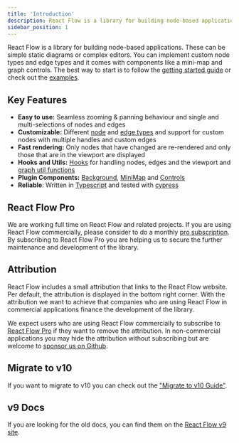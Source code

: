 ```yaml
---
title: 'Introduction'
description: React Flow is a library for building node-based applications from static diagrams to complex editors. It comes with built-in plugins like a mini map and graph controls, and nodes and edges are highly customizable.
sidebar_position: 1
---
```


<head>
  <title>Introduction to React Flow</title>
</head>

React Flow is a library for building node-based applications. These can be simple static diagrams or complex editors. You can implement custom node types and edge types and it comes with components like a mini-map and graph controls. The best way to start is to follow the [getting started guide](/docs/getting-started/installation) or check out the [examples](https://reactflow.dev/examples).

## Key Features

- **Easy to use:** Seamless zooming & panning behaviour and single and multi-selections of nodes and edges
- **Customizable:** Different [node](/docs/api/nodes/node-types) and [edge types](/docs/api/edges/edge-types) and support for custom nodes with multiple handles and custom edges
- **Fast rendering:** Only nodes that have changed are re-rendered and only those that are in the viewport are displayed
- **Hooks and Utils:** [Hooks](/docs/api/hooks/use-react-flow) for handling nodes, edges and the viewport and [graph util functions](/docs/api/graph-util-functions)
- **Plugin Components:** [Background](/docs/api/plugin-components/background), [MiniMap](/docs/api/plugin-components/minimap) and [Controls](/docs/api/plugin-components/controls)
- **Reliable**: Written in [Typescript](https://www.typescriptlang.org/) and tested with [cypress](https://www.cypress.io/)

## React Flow Pro

We are working full time on React Flow and related projects. If you are using React Flow commercially, please consider to do a monthly [pro subscription](https://pro.reactflow.dev/pricing). By subscribing to React Flow Pro you are helping us to secure the further maintenance and development of the library.

## Attribution

React Flow includes a small attribution that links to the React Flow website. Per default, the attribution is displayed in the bottom right corner. With the attribution we want to achieve that companies who are using React Flow in commercial applications finance the development of the library.

We expect users who are using React Flow commercially to subscribe to [React Flow Pro](https://pro.reactflow.dev) if they want to remove the attribution. In non-commercial applications you may hide the attribution without subscribing but are welcome to [sponsor us on Github](https://github.com/sponsors/wbkd).

## Migrate to v10

If you want to migrate to v10 you can check out the ["Migrate to v10 Guide"](/docs/guides/migrate-to-v10).

## v9 Docs

If you are looking for the old docs, you can find them on the [React Flow v9 site](https://v9.reactflow.dev).
